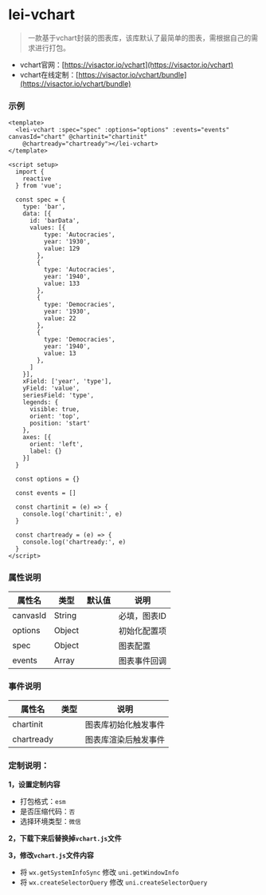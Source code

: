 # lei-vchart

> 一款基于vchart封装的图表库，该库默认了最简单的图表，需根据自己的需求进行打包。

- vchart官网：[https://visactor.io/vchart](https://visactor.io/vchart)
- vchart在线定制：[https://visactor.io/vchart/bundle](https://visactor.io/vchart/bundle)

### 示例
```vue
<template>
  <lei-vchart :spec="spec" :options="options" :events="events" canvasId="chart" @chartinit="chartinit"
    @chartready="chartready"></lei-vchart>
</template>

<script setup>
  import {
    reactive
  } from 'vue';

  const spec = {
    type: 'bar',
    data: [{
      id: 'barData',
      values: [{
          type: 'Autocracies',
          year: '1930',
          value: 129
        },
        {
          type: 'Autocracies',
          year: '1940',
          value: 133
        },
        {
          type: 'Democracies',
          year: '1930',
          value: 22
        },
        {
          type: 'Democracies',
          year: '1940',
          value: 13
        },
      ]
    }],
    xField: ['year', 'type'],
    yField: 'value',
    seriesField: 'type',
    legends: {
      visible: true,
      orient: 'top',
      position: 'start'
    },
    axes: [{
      orient: 'left',
      label: {}
    }]
  }

  const options = {}

  const events = []

  const chartinit = (e) => {
    console.log('chartinit:', e)
  }

  const chartready = (e) => {
    console.log('chartready:', e)
  }
</script>
```

### 属性说明

| 属性名						| 类型				| 默认值				| 说明										|
|-----------------|----------	|-------------|-----------------------|
| canvasId				| String		|							| 必填，图表ID						|
| options					| Object		|							| 初始化配置项						|
| spec						| Object		|							| 图表配置								|
| events					| Array			|							| 图表事件回调						|

### 事件说明

| 属性名						| 类型				|  说明									|
|-----------------|----------	|-----------------------|
| chartinit				|						|图表库初始化触发事件			|
| chartready			|						|图表库渲染后触发事件			|


### 定制说明：

**1，设置定制内容**
- 打包格式：`esm`
- 是否压缩代码：`否`
- 选择环境类型：`微信`

**2，下载下来后替换掉`vchart.js`文件**

**3，修改`vchart.js`文件内容**
- 将 `wx.getSystemInfoSync` 修改 `uni.getWindowInfo`
- 将 `wx.createSelectorQuery` 修改 `uni.createSelectorQuery`